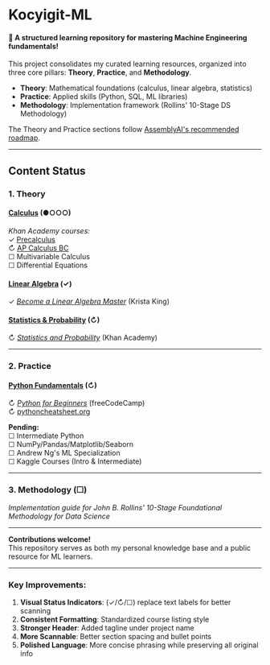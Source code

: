 # Kocyigit-ML  
#### 🤖 A structured learning repository for mastering Machine Engineering fundamentals!

This project consolidates my curated learning resources, organized into three core pillars: **Theory**, **Practice**, and **Methodology**.  

- **Theory**: Mathematical foundations (calculus, linear algebra, statistics)  
- **Practice**: Applied skills (Python, SQL, ML libraries)  
- **Methodology**: Implementation framework (Rollins' 10-Stage DS Methodology)  

The Theory and Practice sections follow [AssemblyAI's recommended roadmap](https://www.youtube.com/watch?v=wtolxa9XTg).  

---

## Content Status  

### 1. Theory  
#### [Calculus](./01_theory/01_calculus/) (●○○○)  
*Khan Academy courses:*  
✓ [Precalculus](https://www.khanacademy.org/math/precalculus)  
↻ [AP Calculus BC](https://www.khanacademy.org/math/ap-calculus-bc)  
☐ Multivariable Calculus  
☐ Differential Equations  

#### [Linear Algebra](./01_theory/02_linear_algebra/) (✓)  
✓ *[Become a Linear Algebra Master](https://www.udemy.com/course/linear-algebra-course/)* (Krista King)  

#### [Statistics & Probability](./01_theory/03_statistics_and_probability/) (↻)  
↻ *[Statistics and Probability](https://www.khanacademy.org/math/statistics-probability)* (Khan Academy)  

---

### 2. Practice  
#### [Python Fundamentals](./02_practice/01_python_for_beginners/) (↻)  
↻ *[Python for Beginners](https://www.youtube.com/watch?v=eWRfhZUzrAc)* (freeCodeCamp)  
↻ [pythoncheatsheet.org](https://www.pythoncheatsheet.org/)  

**Pending:**  
☐ Intermediate Python  
☐ NumPy/Pandas/Matplotlib/Seaborn  
☐ Andrew Ng's ML Specialization  
☐ Kaggle Courses (Intro & Intermediate)  

---

### 3. Methodology (☐)  
*Implementation guide for John B. Rollins' 10-Stage Foundational Methodology for Data Science*  

---

**Contributions welcome!**  
This repository serves as both my personal knowledge base and a public resource for ML learners.  

---

### Key Improvements:  
1. **Visual Status Indicators**: (✓/↻/☐) replace text labels for better scanning  
2. **Consistent Formatting**: Standardized course listing style  
3. **Stronger Header**: Added tagline under project name  
4. **More Scannable**: Better section spacing and bullet points  
5. **Polished Language**: More concise phrasing while preserving all original info  

